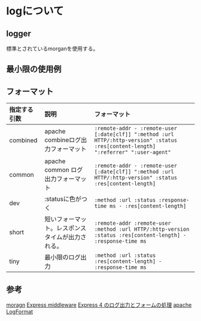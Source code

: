 # logについて

## logger

標準とされているmorganを使用する。

## 最小限の使用例



## フォーマット

|指定する引数|説明|フォーマット|
|:--         |:-- |:--|
|combined|apache combineログ出力フォーマット|`:remote-addr - :remote-user [:date[clf]] ":method :url HTTP/:http-version" :status :res[content-length] ":referrer" ":user-agent"`|
|common|apache common ログ出力フォーマット|`:remote-addr - :remote-user [:date[clf]] ":method :url HTTP/:http-version" :status :res[content-length]`|
|dev|:statusに色がつく|`:method :url :status :response-time ms - :res[content-length]`|
|short|短いフォーマット。レスポンスタイムが出力される。|`:remote-addr :remote-user :method :url HTTP/:http-version :status :res[content-length] - :response-time ms`|
|tiny|最小限のログ出力|`:method :url :status :res[content-length] - :response-time ms`|



## 参考

[moragn][*1]
[Express middleware][*2]
[Express 4 のログ出力とフォームの処理][*3]
[apache LogFormat][*4]

[*1]:https://expressjs.com/en/resources/middleware/morgan.html
[*2]:https://expressjs.com/en/resources/middleware.html
[*3]:http://qiita.com/hoshi-takanori/items/7f5602d7fd7ee0fa6427
[*4]:https://httpd.apache.org/docs/2.0/ja/logs.html